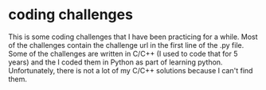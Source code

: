 # coding challenges
This is some coding challenges that I have been practicing for a while.
Most of the challenges contain the challenge url in the first line of the .py file. Some of the challenges are written in C/C++ (I used to code that for 5 years) and the I coded them in Python as part of learning python. Unfortunately, there is not a lot of my C/C++ solutions because I can't find them.
